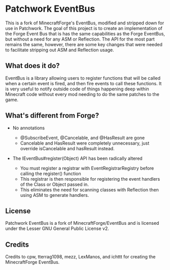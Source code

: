 # Patchwork EventBus

This is a fork of MinecraftForge's EventBus, modified and stripped down for use in Patchwork. The goal of this project
is to create an implementation of the Forge Event Bus that is has the same capabilities as the Forge EventBus, but
without a need for any ASM or Reflection. The API for the most part remains the same, however, there are some key
changes that were needed to facilitate stripping out ASM and Reflection usage.


## What does it do?

EventBus is a library allowing users to register functions that will be called when a certain event is fired, and then
fire events to call these functions. It is very useful to notify outside code of things happening deep within Minecraft
code without every mod needing to do the same patches to the game.


## What's different from Forge?

* No annotations
    * @SubscribeEvent, @Cancelable, and @HasResult are gone
    * Cancelable and HasResult were completely unnecessary, just override isCancelable and hasResult instead.

* The IEventBus#register(Object) API has been radically altered
    * You must register a registrar with EventRegistrarRegistry before calling the register() function
    * This registrar is then responsible for registering the event handlers of the Class or Object passed in.
    * This eliminates the need for scanning classes with Reflection then using ASM to generate handlers.
 

## License

Patchwork EventBus is a fork of MinecraftForge/EventBus and is licensed under the Lesser GNU General Public License v2.


## Credits

Credits to cpw, tterrag1098, mezz, LexManos, and ichttt for creating the MinecraftForge EventBus.